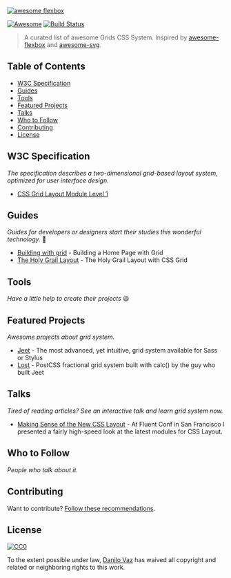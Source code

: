 [![awesome flexbox](awesome-grids-css.png)](https://github.com/danilovaz/awesome-grids-css/)

[![Awesome](https://cdn.rawgit.com/sindresorhus/awesome/d7305f38d29fed78fa85652e3a63e154dd8e8829/media/badge.svg)](https://github.com/sindresorhus/awesome)
[![Build Status](https://travis-ci.org/danilovaz/awesome-grids-css.svg?branch=master)](https://travis-ci.org/danilovaz/awesome-grids-css)

> A curated list of awesome Grids CSS System.
Inspired by [awesome-flexbox](https://github.com/afonsopacifer/awesome-flexbox) and [awesome-svg](https://github.com/willianjusten/awesome-svg).

## Table of Contents
* [W3C Specification](#w3c-specification)
* [Guides](#guides)
* [Tools](#tools)
* [Featured Projects](#featured-projects)
* [Talks](#talks)
* [Who to Follow](#who-to-follow)
* [Contributing](#contributing)
* [License](#license)

## W3C Specification
*The specification describes a two-dimensional grid-based layout system, optimized for user interface design.*
* [CSS Grid Layout Module Level 1](https://www.w3.org/TR/css-grid-1/)

## Guides
*Guides for developers or designers start their studies this wonderful technology.* :metal:
* [Building with grid](http://chris.house/blog/building-a-home-page-with-grid/) - Building a Home Page with Grid
* [The Holy Grail Layout](http://bitsofco.de/holy-grail-layout-css-grid/) - The Holy Grail Layout with CSS Grid

## Tools
*Have a little help to create their projects* :smiley:

## Featured Projects
*Awesome projects about grid system.*
* [Jeet](https://github.com/mojotech/jeet) - The most advanced, yet intuitive, grid system available for Sass or Stylus
* [Lost](https://github.com/peterramsing/lost) - PostCSS fractional grid system built with calc() by the guy who built Jeet

## Talks
*Tired of reading articles? See an interactive talk and learn grid system now.*
* [Making Sense of the New CSS Layout](https://rachelandrew.co.uk/archives/2016/03/25/making-sense-of-the-new-css-layout/?utm_content=bufferfb55e&utm_medium=social&utm_source=twitter.com&utm_campaign=buffer) - At Fluent Conf in San Francisco I presented a fairly high-speed look at the latest modules for CSS Layout.

## Who to Follow
*People who talk about it.*

## Contributing
Want to contribute? [Follow these recommendations](https://github.com/danilovaz/awesome-grids-css/blob/master/contributing.md).

## License

[![CC0](https://licensebuttons.net/p/zero/1.0/88x31.png)](http://creativecommons.org/publicdomain/zero/1.0/)

To the extent possible under law, [Danilo Vaz](https://github.com/danilovaz) has waived all copyright and related or neighboring rights to this work.
